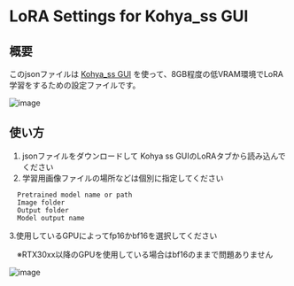 # LoRA Settings for Kohya_ss GUI

## 概要
  このjsonファイルは [Kohya_ss GUI](https://github.com/bmaltais/kohya_ss) を使って、8GB程度の低VRAM環境でLoRA学習をするための設定ファイルです。
  
 

  ![image](https://github.com/kotaooka/LoRASetting-Kohya_ss-GUI/assets/115392256/522b8052-310d-4f4a-a82b-8334895214e9)

## 使い方
  1. jsonファイルをダウンロードして Kohya ss GUIのLoRAタブから読み込んでください
  2. 学習用画像ファイルの場所などは個別に指定してください
  ```
    Pretrained model name or path
    Image folder
    Output folder
    Model output name
  ```
  3.使用しているGPUによってfp16かbf16を選択してください
  
  　※RTX30xx以降のGPUを使用している場合はbf16のままで問題ありません
   
  ![image](https://github.com/kotaooka/LoRASetting-Kohya_ss-GUI/assets/115392256/a9146e3a-fd6a-48fc-9737-665608526eec)
